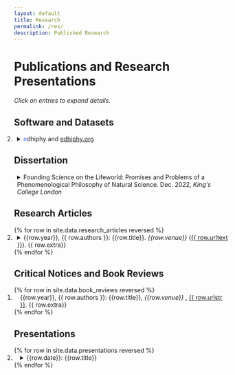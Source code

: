 ```yaml
---
layout: default
title: Research
permalink: /res/
description: Published Research
---
```

# Publications and Research Presentations
<p><i>Click on entries to expand details.</i></p>

## Software and Datasets
<ol reversed outside style="padding-left: 0em" type="1">
<li style="padding-left: 0.5em"> 
<details>
<summary><span style="color:#3c6cf6">e</span>dhiphy and <a href="https://edhiphy.org/?gb">edhiphy.org</a>
</summary>

<span style="color:#3c6cf6">e</span>dhiphy
offers enriched data for the history of philosophy.
I am developing the database and the web application <a href="https://edhiphy.org/?gb">edhiphy.org</a>. 
While the database is aimed at researchers, the web application can also be used heuristically as a tool for education.
</details>
</li>
</ol>

## Dissertation

<div style="padding-left: 0em" >
<div  style="padding-left: 0.5em"> 
<details>
<summary>Founding Science on the Lifeworld: Promises and Problems of a Phenomenological Philosophy of Natural Science. Dec. 2022, <i>King's College London</i>
</summary>

<p>
This dissertation investigates whether an account of scientific knowledge from the phenomenological tradition can offer a reconciliation of scientific and manifest images. I pursue this question in three parts: I) a study of the concept “lifeworld”, II) an examination of Husserl’s connection between truth and evidence, and III) an account of the metaphysics for scientific discovery.
</p>

<p>
Part I motivates the problem and offers a historical and systematic reconstruction of Husserl’s notion of the lifeworld. Sellars spelled out a conflict between the conceptual schemes of everyday life and scientific theory and argued for the priority of the scientific image. Phenomenology investigates the manifest image, but one might worry that this requires a rejection of the scientific image. I focus on Husserl to develop an account that instead reconciles manifest and scientific images. Although the lifeworld is often associated with a late turn in Husserl’s philosophy, it grows naturally out of the notion of horizonal intentionality and builds on Avenarius’ natural concept of the world. I resolve ambiguities in Husserl’s account by distinguishing concrete (egocentric) lifeworld, shared lifeworld, and the eidos “lifeworld”.
</p>

<p>
Understanding phenomenology as the systematic study of the lifeworld ex- plains why philosophers who reject Husserl’s official methodology are nevertheless recognizable as phenomenologists. Part II discusses Husserl’s notorious correlation between truth and possible evidence. From this arise three challenges for a reconciliation with the scientific image: first, from an epistemic restriction of truth, second from a semantic restriction through verificationism, and third, from logical problems with truth as knowability. Chapter 4 traces Husserl’s notion of truth back to Brentano and Bolzano, from where I develop a new realist interpretation. Chapter 5 discusses Husserl’s semantic restriction of meaning and shows that he is more liberal than the logical empiricists. Chapter 6 turns to the logical challenge from the Church-Fitch or knowability paradox.
</p>

<p>
Part III returns to current debates in the philosophy of science. In the final chapter 7, I extend the account developed to a Phenomenological Structural Realism. Unlike existing forms of structural realism, the phenomenological version maintains a strict distinction between perceptual and mathematical structures and thereby avoids a collapse between mathematical and physical reality.
</p>


</details>
</div>
</div>
<p>
</p>

## Research Articles

<ol reversed outside style="padding-left: 0em">
{% for row in site.data.research_articles reversed %}
<li style="padding-left: 0.5em"> 
<details>
<summary>{{row.year}}, {{ row.authors }}: {{row.title}}. <i>{{row.venue}} </i> (<a href="{{ row.url}}">{{ row.urltext }}</a>). {{ row.extra}}
</summary>

{{ row.abstract_pre}}
{% if row.abstract %}<p>Abstract: <br>
{{ row.abstract }} 
</p>
{% endif %}
{{ row.abstract_post}}
</details>
</li>
{% endfor %}
</ol>

## Critical Notices and Book Reviews
<ol reversed outside style="padding-left: 0em">
{% for row in site.data.book_reviews reversed %}
<li style="padding-left: 1em"> 
<!-- <details> -->
<!-- <summary> -->
 {{row.year}}, {{ row.authors }}: {{row.title}}, <i>{{row.venue}} </i>, <a href="{{ row.url}}">{{ row.urlstr }}</a>. {{ row.extra}}
<!-- </summary> -->
<!-- {{ row.abstract }} {{ row.abstract_extra }} -->
<!-- </details> -->
</li>
{% endfor %}
</ol>

## Presentations

<ol reversed outside style="padding-left: 0em">
{% for row in site.data.presentations reversed %}
<li style="padding-left: 1em"> 
<details>
<summary>{{row.date}}: {{row.title}}
</summary>

{{row.collaborators}}

{{ row.occasion }}
</details>
</li>
{% endfor %}
</ol>

